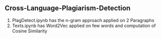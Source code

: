 ## Cross-Language-Plagiarism-Detection

1. PlagDetect.ipynb has the n-gram approach applied on 2 Paragraphs
2. Texts.ipynb has Word2Vec applied on few words and computation of Cosine Similarity
